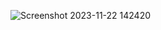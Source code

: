 ![Screenshot 2023-11-22 142420](https://github.com/Berdikulov-571/ApiFiles/assets/125897994/64325950-44e7-4257-9eef-3c2c2bb55516)
